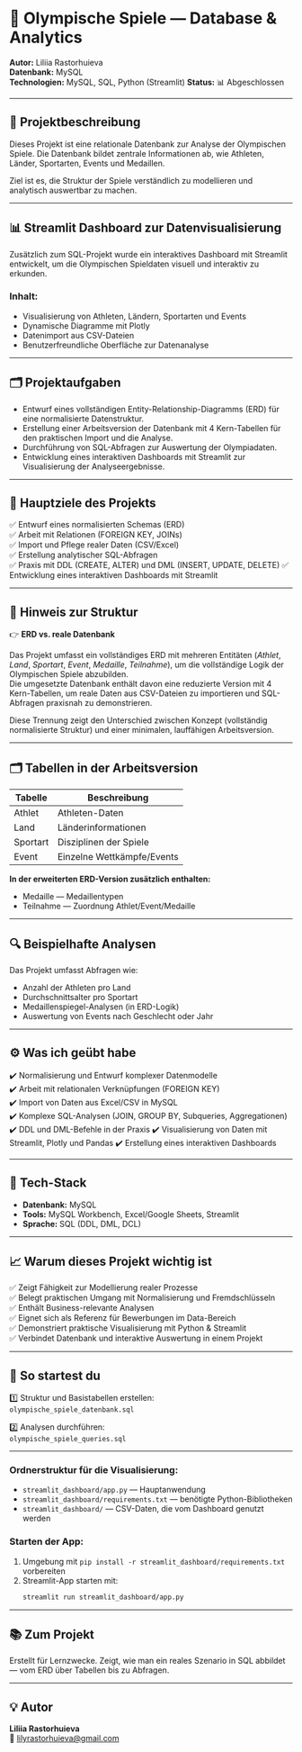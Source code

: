 # 🏅 Olympische Spiele — Database & Analytics

**Autor:** Liliia Rastorhuieva  
**Datenbank:** MySQL  
**Technologien:** MySQL, SQL, Python (Streamlit) 
**Status:** 📊 Abgeschlossen

---

## 📌 Projektbeschreibung  
Dieses Projekt ist eine relationale Datenbank zur Analyse der Olympischen Spiele. Die Datenbank bildet zentrale Informationen ab, wie Athleten, Länder, Sportarten, Events und Medaillen.

Ziel ist es, die Struktur der Spiele verständlich zu modellieren und analytisch auswertbar zu machen.

---

## 📊 Streamlit Dashboard zur Datenvisualisierung

Zusätzlich zum SQL-Projekt wurde ein interaktives Dashboard mit Streamlit entwickelt, um die Olympischen Spieldaten visuell und interaktiv zu erkunden.

### Inhalt:
- Visualisierung von Athleten, Ländern, Sportarten und Events
- Dynamische Diagramme mit Plotly
- Datenimport aus CSV-Dateien
- Benutzerfreundliche Oberfläche zur Datenanalyse

---

## 🗂️ Projektaufgaben  
- Entwurf eines vollständigen Entity-Relationship-Diagramms (ERD) für eine normalisierte Datenstruktur.
- Erstellung einer Arbeitsversion der Datenbank mit 4 Kern-Tabellen für den praktischen Import und die Analyse.
- Durchführung von SQL-Abfragen zur Auswertung der Olympiadaten.
- Entwicklung eines interaktiven Dashboards mit Streamlit zur Visualisierung der Analyseergebnisse.

---

## 🎯 Hauptziele des Projekts 
✅ Entwurf eines normalisierten Schemas (ERD)  
✅ Arbeit mit Relationen (FOREIGN KEY, JOINs)  
✅ Import und Pflege realer Daten (CSV/Excel)  
✅ Erstellung analytischer SQL-Abfragen  
✅ Praxis mit DDL (CREATE, ALTER) und DML (INSERT, UPDATE, DELETE)
✅ Entwicklung eines interaktiven Dashboards mit Streamlit

---

## 📌 Hinweis zur Struktur  
👉 **ERD vs. reale Datenbank**

Das Projekt umfasst ein vollständiges ERD mit mehreren Entitäten (*Athlet*, *Land*, *Sportart*, *Event*, *Medaille*, *Teilnahme*), um die vollständige Logik der Olympischen Spiele abzubilden.  
Die umgesetzte Datenbank enthält davon eine reduzierte Version mit 4 Kern-Tabellen, um reale Daten aus CSV-Dateien zu importieren und SQL-Abfragen praxisnah zu demonstrieren.

Diese Trennung zeigt den Unterschied zwischen Konzept (vollständig normalisierte Struktur) und einer minimalen, lauffähigen Arbeitsversion.

---

## 🗂️ Tabellen in der Arbeitsversion  
| Tabelle   | Beschreibung                  |
|-----------|--------------------------------|
| Athlet    | Athleten-Daten                |
| Land      | Länderinformationen           |
| Sportart  | Disziplinen der Spiele        |
| Event     | Einzelne Wettkämpfe/Events    |

**In der erweiterten ERD-Version zusätzlich enthalten:**  
- Medaille — Medaillentypen  
- Teilnahme — Zuordnung Athlet/Event/Medaille

---

## 🔍 Beispielhafte Analysen  
Das Projekt umfasst Abfragen wie:  
- Anzahl der Athleten pro Land  
- Durchschnittsalter pro Sportart  
- Medaillenspiegel-Analysen (in ERD-Logik)  
- Auswertung von Events nach Geschlecht oder Jahr

---

## ⚙️ Was ich geübt habe  
✔️ Normalisierung und Entwurf komplexer Datenmodelle  
✔️ Arbeit mit relationalen Verknüpfungen (FOREIGN KEY)  
✔️ Import von Daten aus Excel/CSV in MySQL  
✔️ Komplexe SQL-Analysen (JOIN, GROUP BY, Subqueries, Aggregationen)  
✔️ DDL und DML-Befehle in der Praxis
✔️ Visualisierung von Daten mit Streamlit, Plotly und Pandas
✔️ Erstellung eines interaktiven Dashboards

---

## 🧩 Tech-Stack  
- **Datenbank:** MySQL  
- **Tools:** MySQL Workbench, Excel/Google Sheets, Streamlit  
- **Sprache:** SQL (DDL, DML, DCL)

---

## 📈 Warum dieses Projekt wichtig ist  
✅ Zeigt Fähigkeit zur Modellierung realer Prozesse  
✅ Belegt praktischen Umgang mit Normalisierung und Fremdschlüsseln  
✅ Enthält Business-relevante Analysen  
✅ Eignet sich als Referenz für Bewerbungen im Data-Bereich  
✅ Demonstriert praktische Visualisierung mit Python & Streamlit  
✅ Verbindet Datenbank und interaktive Auswertung in einem Projekt

---

## 🚀 So startest du  
1️⃣ Struktur und Basistabellen erstellen:  
`olympische_spiele_datenbank.sql`

2️⃣ Analysen durchführen:  
`olympische_spiele_queries.sql`

---

### Ordnerstruktur für die Visualisierung:
- `streamlit_dashboard/app.py` — Hauptanwendung
- `streamlit_dashboard/requirements.txt` — benötigte Python-Bibliotheken
- `streamlit_dashboard/` — CSV-Daten, die vom Dashboard genutzt werden

### Starten der App:
1. Umgebung mit `pip install -r streamlit_dashboard/requirements.txt` vorbereiten  
2. Streamlit-App starten mit:  
   ```bash
   streamlit run streamlit_dashboard/app.py

---

## 📚 Zum Projekt  
Erstellt für Lernzwecke. Zeigt, wie man ein reales Szenario in SQL abbildet — vom ERD über Tabellen bis zu Abfragen.

---

## 💡 Autor  
**Liliia Rastorhuieva**  
📧 lilyrastorhuieva@gmail.com
